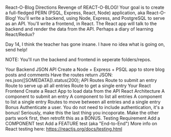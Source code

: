 React-O-Blog
Directions
Revenge of REACT-O-BLOG!
Your goal is to create a full-fledged PERN (PSQL, Express, React, Node) application, aka React-O-Blog!
You'll write a backend, using Node, Express, and PostgreSQL to serve as an API.
You'll write a frontend, in React.
The React app will talk to the backend and render the data from the API.
Perhaps a diary of learning React/Redux?

Day 14, I think the teacher has gone insane. I have no idea what is going on, send help!

NOTE: You'll run the backend and frontend in seperate folders/repos.

Your Backend JSON API
Create a Node + Express + PSQL app to store blog posts and comments
Have the routes return JSON: res.json([SOMEDATA]).status(200);
API Routes
Route to submit an entry
Route to serve up all all entries
Route to get a single entry
Your React Frontend
Create a React App to load data from the API
React Architecture
A component to submit an entry
A component to list all entries
A component to list a single entry
Routes to move between all entries and a single entry
Bonus
Authenticate a user.
You do not need to include authentication, it's a bonus!
Seriously, make this the last thing you incoporate. Make the other parts work first, then retrofit this as a BONUS.
Testing Requirement
Add a COMPONENT test 
Add a FEATURE test (aka "End-to-End")
More info on React testing here: https://reactjs.org/docs/testing.html